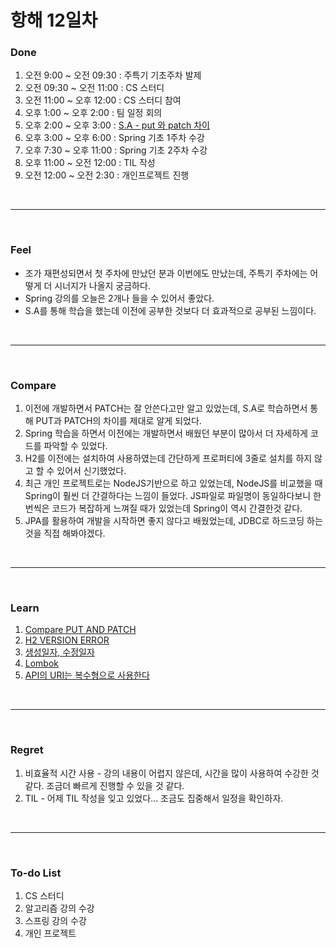 # 항해 12일차

 ### Done
 1) 오전 9:00 ~ 오전 09:30 : 주특기 기초주차 발제
 2) 오전 09:30 ~ 오전 11:00 : CS 스터디
 3) 오전 11:00 ~ 오후 12:00 : CS 스터디 참여
 4) 오후 1:00 ~ 오후 2:00 : 팀 일정 회의
 5) 오후 2:00 ~ 오후 3:00 : [S.A - put 와 patch 차이](https://teamsparta.notion.site/13-Spring-bb447e6b1cfe4380adeba5db1170a28f)
 6) 오후 3:00 ~ 오후 6:00 : Spring 기초 1주차 수강
 7) 오후 7:30 ~ 오후 11:00 : Spring 기초 2주차 수강
 8) 오후 11:00 ~ 오전 12:00 : TIL 작성
 9) 오전 12:00 ~ 오전 2:30 : 개인프로젝트 진행
 
<br />
<hr>
<br />

### Feel
  * 조가 재편성되면서 첫 주차에 만났던 분과 이번에도 만났는데, 주특기 주차에는 어떻게 더 시너지가 나올지 궁금하다.
  * Spring 강의를 오늘은 2개나 들을 수 있어서 좋았다.
  * S.A를 통해 학습을 했는데 이전에 공부한 것보다 더 효과적으로 공부된 느낌이다.
  
<br />
<hr>
<br />

### Compare
  1. 이전에 개발하면서 PATCH는 잘 안쓴다고만 알고 있었는데, S.A로 학습하면서 통해 PUT과 PATCH의 차이를 제대로 알게 되었다.
  2. Spring 학습을 하면서 이전에는 개발하면서 배웠던 부분이 많아서 더 자세하게 코드를 파악할 수 있었다.
  3. H2를 이전에는 설치하여 사용하였는데 간단하게 프로퍼티에 3줄로 설치를 하지 않고 할 수 있어서 신기했었다.
  4. 최근 개인 프로젝트로는 NodeJS기반으로 하고 있었는데, NodeJS를 비교했을 때 Spring이 훨씬 더 간결하다는 느낌이 들었다.
  JS파일로 파일명이 동일하다보니 한번씩은 코드가 복잡하게 느껴질 때가 있었는데 Spring이 역시 간결한것 같다.
  5. JPA를 활용하여 개발을 시작하면 좋지 않다고 배웠었는데, JDBC로 하드코딩 하는 것을 직접 해봐야겠다.

<br />
<hr>
<br />

### Learn
  1. [Compare PUT AND PATCH](https://github.com/bang-star/TIL/blob/main/API/compare_PUT_AND_PATCH.md)
  2. [H2 VERSION ERROR](https://github.com/bang-star/TIL/blob/main/programming/h2_version_ERROR.md)
  3. [생성일자, 수정일자](https://to-be-a-artist.tistory.com/107)
  4. [Lombok](https://to-be-a-artist.tistory.com/107)
  5. [API의 URI는 복수형으로 사용한다](https://to-be-a-artist.tistory.com/107)

<br />
<hr>
<br />

### Regret 
  1. 비효율적 시간 사용 - 강의 내용이 어렵지 않은데, 시간을 많이 사용하여 수강한 것 같다. 조금더 빠르게 진행할 수 있을 것 같다.
  2. TIL - 어제 TIL 작성을 잊고 있었다... 조금도 집중해서 일정을 확인하자.
   
<br />
<hr>
<br />

### To-do List 
  1. CS 스터디
  2. 알고리즘 강의 수강
  3. 스프링 강의 수강
  3. 개인 프로젝트
